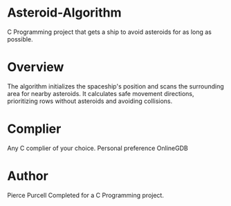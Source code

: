 # Asteroid-Algorithm
C Programming project that gets a ship to avoid asteroids for as long as possible.

# Overview
The algorithm initializes the spaceship's position and scans the surrounding area for nearby asteroids. 
It calculates safe movement directions, prioritizing rows without asteroids and avoiding collisions. 

# Complier
Any C complier of your choice.
Personal preference OnlineGDB

# Author
Pierce Purcell
Completed for a C Programming project.
